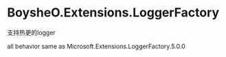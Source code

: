 # BoysheO.Extensions.LoggerFactory
支持热更的logger

all behavior same as Microsoft.Extensions.LoggerFactory.5.0.0
